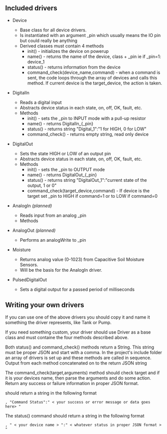## Included drivers

- Device
    - Base class for all device drivers.
    - Is instantiated with an argument _pin which usually means the IO pin but could really be anything
    - Derived classes must contain 4 methods
        - init() - initializes the device on powerup
        - name() - returns the name of the device, class + _pin  ie if _pin=1: device_1
        - status() - returns information from the device
        - command_check(device_name,command) - when a command is sent, the code loops through the array of devices and calls this method. If current device is the target_device, the action is taken.
        
- DigitalIn
    - Reads a digital input
    - Abstracts device status in each state, on, off, OK, fault, etc.
    - Methods
        - init() - sets the _pin to INPUT mode with a pull-up resistor
        - name() - returns DigitalIn_{_pin}
        - status() - returns string "Digital_1":"1 for HIGH, 0 for LOW"
        - command_check() - returns empty string, read only device
        
- DigitalOut
    - Sets the state HIGH or LOW of an output pin
    - Abstracts device status in each state, on, off, OK, fault, etc.
    - Methods
        - init() - sets the _pin to OUTPUT mode
        - name() - returns DigitalOut_{_pin}
        - status() - returns string "DigitalOut_1":"current state of the output, 1 or 0"
        - command_check(target_device,command) - If device is the target set _pin to HIGH if command=1 or to LOW if command=0

- AnalogIn _(planned)_
    - Reads input from an analog _pin
    - Methods
   
- AnalogOut _(planned)_
    - Performs an analogWrite to _pin

- Moisture
    - Returns analog value (0-1023) from Capacitive Soil Moisture Sensors. 
    - Will be the basis for the AnalogIn driver.   
    
- PulsedDigitalOut
    - Sets a digital output for a passed period of milliseconds    
        
## Writing your own drivers

If you can use one of the above drivers you should copy it and name it something the driver represents, like Tank or Pump.

If you need something custom, your driver should use Driver as a base class and must containe the four methods described above.

Both status() and command_check() methods return a String. This string must be proper JSON and start with a comma. In the project's include folder an array of drivers is set up and these methods are called in sequence. Output from each method concatenated on to the return JSON string

The command_check(target,arguments) method should check target and if it is your devices name, then parse the arguments and do some action. Return any success or failure information in proper JSON format. 

should return a string in the following format
```
, "Command Status":" < your success or error message or data goes here> "
``` 
The status() command should return a string in the following format
```
, " < your device name > ":" < whatever status in proper JSON format > "
```
